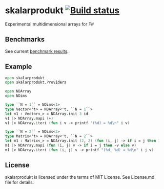 # skalarprodukt [![Build status][badge-appveyor]][build-appveyor]
Experimental multidimensional arrays for F#

## Benchmarks

See current [benchmark results][benchmark-results].

## Example

```fsharp
open skalarprodukt
open skalarprodukt.Providers

open NDArray
open NDims

type ``N = 1`` = NDims<1>
type Vector<'t> = NDArray<'t, ``N = 1``>
let v1 : Vector<_> = NDArray.init 3 id
v1 |> NDArray.mapi (+)
v1 |> NDArray.iteri (fun i v -> printf "(%d) = %d\n" i v)

type ``N = 2`` = NDims<2>
type Matrix<'t> = NDArray<'t, ``N = 2``>
let m1 : Matrix<_> = NDArray.init (2, 2) (fun (i, j) -> if i = j then 1 else 0)
m1 |> NDArray.mapi (fun (i, j) v -> if i = j then -v else v)
m1 |> NDArray.iteri (fun (i, j) v -> printf "(%d, %d) = %d\n" i j v)
```

## License

skalarprodukt is licensed under the terms of MIT License. See License.md file for
details.

[benchmark-results]: docs/benchmark-results.md

[build-appveyor]: https://ci.appveyor.com/project/ForNeVeR/skalarprodukt/branch/master

[badge-appveyor]: https://ci.appveyor.com/api/projects/status/o5w052c6padj2obo/branch/master?svg=true
